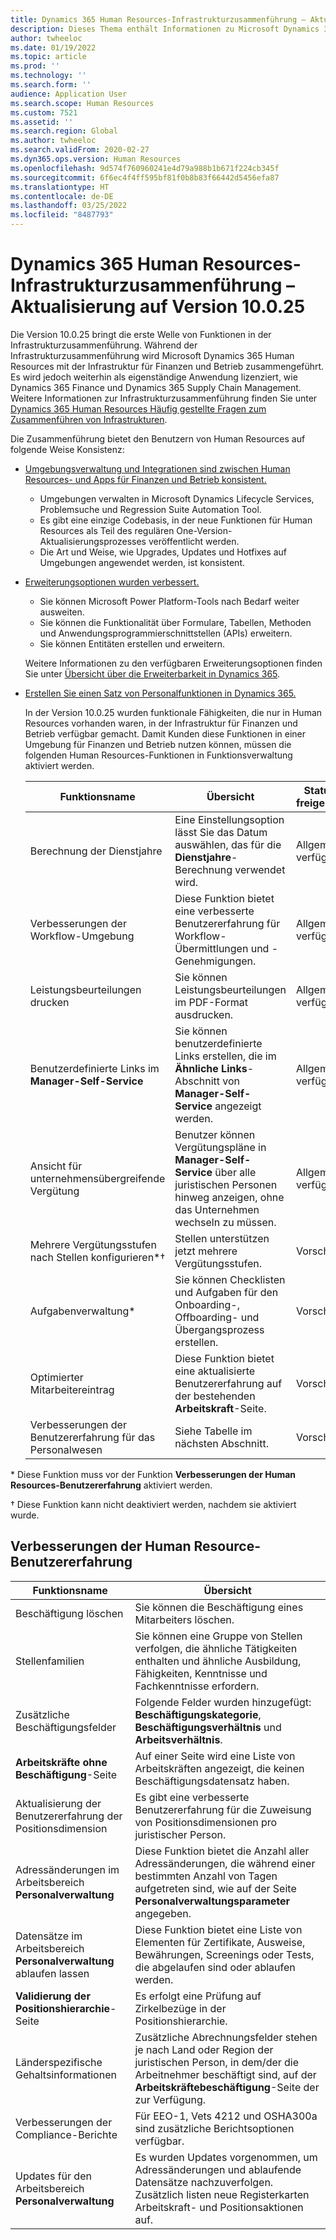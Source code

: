 ```yaml
---
title: Dynamics 365 Human Resources-Infrastrukturzusammenführung – Aktualisierung auf Version 10.0.25
description: Dieses Thema enthält Informationen zu Microsoft Dynamics 365 Human Resources-Version 10.0.25, das die erste Welle von Funktionen in der Infrastrukturzusammenführung bringt.
author: twheeloc
ms.date: 01/19/2022
ms.topic: article
ms.prod: ''
ms.technology: ''
ms.search.form: ''
audience: Application User
ms.search.scope: Human Resources
ms.custom: 7521
ms.assetid: ''
ms.search.region: Global
ms.author: twheeloc
ms.search.validFrom: 2020-02-27
ms.dyn365.ops.version: Human Resources
ms.openlocfilehash: 9d574f760960241e4d79a988b1b671f224cb345f
ms.sourcegitcommit: 6f6ec4f4ff595bf81f0b8b83f66442d5456efa87
ms.translationtype: HT
ms.contentlocale: de-DE
ms.lasthandoff: 03/25/2022
ms.locfileid: "8487793"
---
```

# <a name="dynamics-365-human-resources-infrastructure-merge---release-10025-update"></a>Dynamics 365 Human Resources-Infrastrukturzusammenführung – Aktualisierung auf Version 10.0.25

Die Version 10.0.25 bringt die erste Welle von Funktionen in der Infrastrukturzusammenführung. Während der Infrastrukturzusammenführung wird Microsoft Dynamics 365 Human Resources mit der Infrastruktur für Finanzen und Betrieb zusammengeführt. Es wird jedoch weiterhin als eigenständige Anwendung lizenziert, wie Dynamics 365 Finance und Dynamics 365 Supply Chain Management. Weitere Informationen zur Infrastrukturzusammenführung finden Sie unter [Dynamics 365 Human Resources Häufig gestellte Fragen zum Zusammenführen von Infrastrukturen](../human-resources/hr-infrastructure-merge-faq.md).

Die Zusammenführung bietet den Benutzern von Human Resources auf folgende Weise Konsistenz:

- [Umgebungsverwaltung und Integrationen sind zwischen Human Resources- und Apps für Finanzen und Betrieb konsistent.](/dynamics365-release-plan/2021wave2/human-resources/dynamics365-human-resources/consistent-environment-management-integrations-between-human-resources-finance-operations-apps)

    - Umgebungen verwalten in Microsoft Dynamics Lifecycle Services, Problemsuche und Regression Suite Automation Tool.
    - Es gibt eine einzige Codebasis, in der neue Funktionen für Human Resources als Teil des regulären One-Version-Aktualisierungsprozesses veröffentlicht werden.
    - Die Art und Weise, wie Upgrades, Updates und Hotfixes auf Umgebungen angewendet werden, ist konsistent.

- [Erweiterungsoptionen wurden verbessert.](/dynamics365-release-plan/2021wave2/human-resources/dynamics365-human-resources/improve-extensibility-options)

    - Sie können Microsoft Power Platform-Tools nach Bedarf weiter ausweiten.
    - Sie können die Funktionalität über Formulare, Tabellen, Methoden und Anwendungsprogrammierschnittstellen (APIs) erweitern.
    - Sie können Entitäten erstellen und erweitern.

    Weitere Informationen zu den verfügbaren Erweiterungsoptionen finden Sie unter [Übersicht über die Erweiterbarkeit in Dynamics 365](../fin-ops-core/dev-itpro/extensibility/extensibility-home-page.md).

- [Erstellen Sie einen Satz von Personalfunktionen in Dynamics 365.](/dynamics365-release-plan/2021wave2/human-resources/dynamics365-human-resources/create-one-set-human-resources-capabilities-within-dynamics-365)

    In der Version 10.0.25 wurden funktionale Fähigkeiten, die nur in Human Resources vorhanden waren, in der Infrastruktur für Finanzen und Betrieb verfügbar gemacht. Damit Kunden diese Funktionen in einer Umgebung für Finanzen und Betrieb nutzen können, müssen die folgenden Human Resources-Funktionen in Funktionsverwaltung aktiviert werden.

    | Funktionsname | Übersicht | Status freigeben | 
    |--------------|----------|----------------| 
    | Berechnung der Dienstjahre | Eine Einstellungsoption lässt Sie das Datum auswählen, das für die **Dienstjahre**-Berechnung verwendet wird. | Allgemein verfügbar | 
    | Verbesserungen der Workflow-Umgebung | Diese Funktion bietet eine verbesserte Benutzererfahrung für Workflow-Übermittlungen und -Genehmigungen. | Allgemein verfügbar | 
    | Leistungsbeurteilungen drucken | Sie können Leistungsbeurteilungen im PDF-Format ausdrucken. | Allgemein verfügbar | 
    | Benutzerdefinierte Links im **Manager-Self-Service** | Sie können benutzerdefinierte Links erstellen, die im **Ähnliche Links**-Abschnitt von **Manager-Self-Service** angezeigt werden. | Allgemein verfügbar | 
    | Ansicht für unternehmensübergreifende Vergütung | Benutzer können Vergütungspläne in **Manager-Self-Service** über alle juristischen Personen hinweg anzeigen, ohne das Unternehmen wechseln zu müssen. | Allgemein verfügbar | 
    | Mehrere Vergütungsstufen nach Stellen konfigurieren\*&dagger; | Stellen unterstützen jetzt mehrere Vergütungsstufen. | Vorschau | 
    | Aufgabenverwaltung\* | Sie können Checklisten und Aufgaben für den Onboarding-, Offboarding- und Übergangsprozess erstellen. | Vorschau | 
    | Optimierter Mitarbeitereintrag | Diese Funktion bietet eine aktualisierte Benutzererfahrung auf der bestehenden **Arbeitskraft**-Seite. | Vorschau | 
    | Verbesserungen der Benutzererfahrung für das Personalwesen | Siehe Tabelle im nächsten Abschnitt.  | Vorschau | 

\* Diese Funktion muss vor der Funktion **Verbesserungen der Human Resources-Benutzererfahrung** aktiviert werden.

&dagger; Diese Funktion kann nicht deaktiviert werden, nachdem sie aktiviert wurde.

## <a name="human-resource-user-experience-enhancements"></a>Verbesserungen der Human Resource-Benutzererfahrung

| Funktionsname | Übersicht | 
|--------------|----------| 
| Beschäftigung löschen | Sie können die Beschäftigung eines Mitarbeiters löschen. | 
| Stellenfamilien | Sie können eine Gruppe von Stellen verfolgen, die ähnliche Tätigkeiten enthalten und ähnliche Ausbildung, Fähigkeiten, Kenntnisse und Fachkenntnisse erfordern. | 
| Zusätzliche Beschäftigungsfelder | Folgende Felder wurden hinzugefügt: **Beschäftigungskategorie**, **Beschäftigungsverhältnis** und **Arbeitsverhältnis**. | 
| **Arbeitskräfte ohne Beschäftigung**-Seite | Auf einer Seite wird eine Liste von Arbeitskräften angezeigt, die keinen Beschäftigungsdatensatz haben. | 
| Aktualisierung der Benutzererfahrung der Positionsdimension | Es gibt eine verbesserte Benutzererfahrung für die Zuweisung von Positionsdimensionen pro juristischer Person. | 
| Adressänderungen im Arbeitsbereich **Personalverwaltung** | Diese Funktion bietet die Anzahl aller Adressänderungen, die während einer bestimmten Anzahl von Tagen aufgetreten sind, wie auf der Seite **Personalverwaltungsparameter** angegeben. | 
| Datensätze im Arbeitsbereich **Personalverwaltung** ablaufen lassen | Diese Funktion bietet eine Liste von Elementen für Zertifikate, Ausweise, Bewährungen, Screenings oder Tests, die abgelaufen sind oder ablaufen werden. | 
| **Validierung der Positionshierarchie**-Seite | Es erfolgt eine Prüfung auf Zirkelbezüge in der Positionshierarchie. | 
| Länderspezifische Gehaltsinformationen | Zusätzliche Abrechnungsfelder stehen je nach Land oder Region der juristischen Person, in dem/der die Arbeitnehmer beschäftigt sind, auf der **Arbeitskräftebeschäftigung**-Seite der zur Verfügung. | 
| Verbesserungen der Compliance-Berichte | Für EEO-1, Vets 4212 und OSHA300a sind zusätzliche Berichtsoptionen verfügbar. | 
| Updates für den Arbeitsbereich **Personalverwaltung** | Es wurden Updates vorgenommen, um Adressänderungen und ablaufende Datensätze nachzuverfolgen. Zusätzlich listen neue Registerkarten Arbeitskraft- und Positionsaktionen auf. | 
